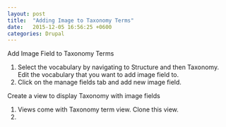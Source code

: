 ```yaml
---
layout: post
title:  "Adding Image to Taxonomy Terms"
date:   2015-12-05 16:56:25 +0600
categories: Drupal
---
```


<p>Add Image Field to Taxonomy Terms</p>
<ol>
<li> Select the vocabulary by navigating to Structure and then Taxonomy. Edit the vocabulary that you want to add image field to. </li>
<li> Click on the manage fields tab and add new image field.
</ol>

<p> Create a view to display Taxonomy with image fields</p>
<ol>
	<li> Views come with Taxonomy term view. Clone this view. </li>
	<li></li>

</ol>
